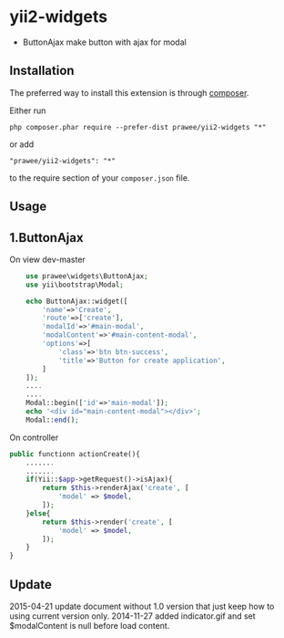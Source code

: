 yii2-widgets
============
- ButtonAjax make button with ajax for modal

Installation
------------

The preferred way to install this extension is through [composer](http://getcomposer.org/download/).

Either run

```
php composer.phar require --prefer-dist prawee/yii2-widgets "*"
```

or add

```
"prawee/yii2-widgets": "*"
```

to the require section of your `composer.json` file.


Usage
-----

1.ButtonAjax
----------
On view 
dev-master
```php
    use prawee\widgets\ButtonAjax;
    use yii\bootstrap\Modal;

    echo ButtonAjax::widget([
        'name'=>'Create',
        'route'=>['create'],
        'modalId'=>'#main-modal',
        'modalContent'=>'#main-content-modal',
        'options'=>[
            'class'=>'btn btn-success',
            'title'=>'Button for create application',
        ]
    ]);
    ....
    ....
    Modal::begin(['id'=>'main-modal']);
    echo '<div id="main-content-modal"></div>';
    Modal::end();
```

On controller

```php
public functionn actionCreate(){
    .......
    .......
    if(Yii::$app->getRequest()->isAjax){
        return $this->renderAjax('create', [
            'model' => $model,
        ]);
    }else{
        return $this->render('create', [
            'model' => $model,
        ]);
    }
}
```

Update
------
2015-04-21 update document without 1.0 version that just keep how to using current version only. 
2014-11-27 added indicator.gif and set $modalContent is null before load content.